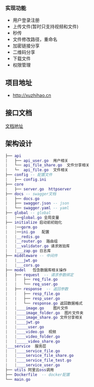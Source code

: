 

### 实现功能

* 用户登录注册
* 上传文件(暂时只支持视频和文件)
* 秒传
* 文件修改路径，重命名
* 加密链接分享
* 二维码分享
* 下载文件
* 权限管理




## 项目地址 
* http://xuzhihao.cn


## 接口文档
[文档地址](http://xuzhihao.cn/swagger/index.html)  



## 架构设计

```lua
├── api
|   ├── api_user.go  用户相关
|   └── api_file_share.go  文件分享相关
|   └─  api_file.go  文件相关
├── config -- 配置文件 
|   ├── config.ini
├── core 
|   ├── server.go  httpserver 
├── docs -- swagger文档
|   ├── docs.go 
|   ├── swagger.json -- json
|   └── swagger.yaml -- yaml  
├── global -- global
|   |──global.go 全局变量
├── initialize 启动前初始化
|   |──gorm.go
|   |──ini.go   配置
|   |__redis.go 
|   |__router.go  路由组
|   |__validator.go 请求效验库
|   |___zap.go 日志库
├── middleware -- 中间件
|   |___jwt.go
|   |___cors.go
├── model   包含数据库相关操作
│   ├── request  -- 请求参数绑定
|   |   ├── req_file.go
|   |   └── req_user.go  
|   ├── response  -- 返回参数
|   |   ├── resp_file.go 
|   |   ├── resp_user.go
|   |   └── response.go 返回数据格式
|   |____image.go    图片文件
|   |____image_folder.go  图片文件夹
|   |____image_share.go 文件分享相关
|   |____jwt.go
|   |_____user.go
|   |____video.go  视频
|   |____video_folder.go
|   |_____video_share.go
|___service  服务层
|   |____service_file.go
|   |____service_file_share.go
|   |____service_file_test.go
|   |____service_user.go
├── utils 阿里云oss调用
├── Dockerfile  -- docker配置
└── main.go  
```

